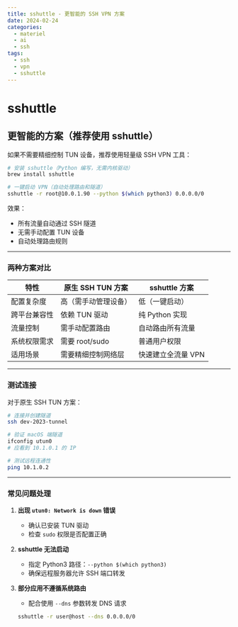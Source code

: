 ```yaml
---
title: sshuttle - 更智能的 SSH VPN 方案
date: 2024-02-24
categories:
  - materiel
  - ai
  - ssh
tags:
  - ssh
  - vpn
  - sshuttle
---
```


# sshuttle

## 更智能的方案（推荐使用 sshuttle）

如果不需要精细控制 TUN 设备，推荐使用轻量级 SSH VPN 工具：

```bash
# 安装 sshuttle（Python 编写，无需内核驱动）
brew install sshuttle

# 一键启动 VPN（自动处理路由和隧道）
sshuttle -r root@10.0.1.90 --python $(which python3) 0.0.0.0/0
```

效果：

- 所有流量自动通过 SSH 隧道
- 无需手动配置 TUN 设备
- 自动处理路由规则

---

### 两种方案对比

| 特性               | 原生 SSH TUN 方案          | sshuttle 方案               |
|--------------------|---------------------------|----------------------------|
| 配置复杂度         | 高（需手动管理设备）       | 低（一键启动）             |
| 跨平台兼容性       | 依赖 TUN 驱动             | 纯 Python 实现             |
| 流量控制           | 需手动配置路由            | 自动路由所有流量           |
| 系统权限需求       | 需要 root/sudo            | 普通用户权限               |
| 适用场景           | 需要精细控制网络层        | 快速建立全流量 VPN         |

---

### 测试连接

对于原生 SSH TUN 方案：

```bash
# 连接并创建隧道
ssh dev-2023-tunnel

# 验证 macOS 端隧道
ifconfig utun0
# 应看到 10.1.0.1 的 IP

# 测试远程连通性
ping 10.1.0.2
```

---

### 常见问题处理

1. **出现 `utun0: Network is down` 错误**
   - 确认已安装 TUN 驱动
   - 检查 `sudo` 权限是否配置正确

2. **sshuttle 无法启动**
   - 指定 Python3 路径：`--python $(which python3)`
   - 确保远程服务器允许 SSH 端口转发

3. **部分应用不遵循系统路由**
   - 配合使用 `--dns` 参数转发 DNS 请求

   ```bash
   sshuttle -r user@host --dns 0.0.0.0/0
   ```
